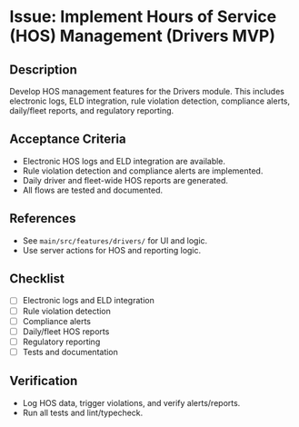 # Issue: Implement Hours of Service (HOS) Management (Drivers MVP)

## Description
Develop HOS management features for the Drivers module. This includes electronic logs, ELD integration, rule violation detection, compliance alerts, daily/fleet reports, and regulatory reporting.

## Acceptance Criteria
- Electronic HOS logs and ELD integration are available.
- Rule violation detection and compliance alerts are implemented.
- Daily driver and fleet-wide HOS reports are generated.
- All flows are tested and documented.

## References
- See `main/src/features/drivers/` for UI and logic.
- Use server actions for HOS and reporting logic.

## Checklist
- [ ] Electronic logs and ELD integration
- [ ] Rule violation detection
- [ ] Compliance alerts
- [ ] Daily/fleet HOS reports
- [ ] Regulatory reporting
- [ ] Tests and documentation

## Verification
- Log HOS data, trigger violations, and verify alerts/reports.
- Run all tests and lint/typecheck.
